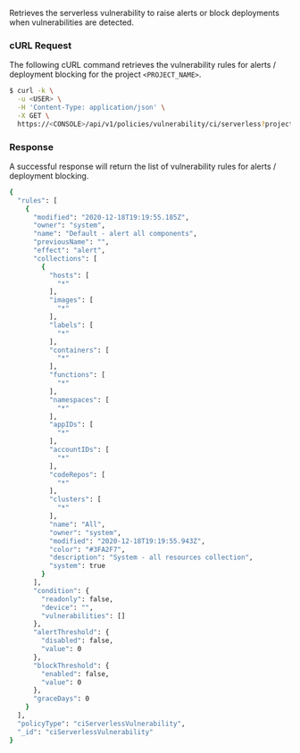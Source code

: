 Retrieves the serverless vulnerability to raise alerts or block deployments when vulnerabilities are detected.

### cURL Request

The following cURL command retrieves the vulnerability rules for alerts / deployment blocking for the project `<PROJECT_NAME>`.

```bash
$ curl -k \
  -u <USER> \
  -H 'Content-Type: application/json' \
  -X GET \
  https://<CONSOLE>/api/v1/policies/vulnerability/ci/serverless?project=<PROJECT_NAME>
```

### Response

A successful response will return the list of vulnerability rules for alerts / deployment blocking.

```bash
{
  "rules": [
    {
      "modified": "2020-12-18T19:19:55.185Z",
      "owner": "system",
      "name": "Default - alert all components",
      "previousName": "",
      "effect": "alert",
      "collections": [
        {
          "hosts": [
            "*"
          ],
          "images": [
            "*"
          ],
          "labels": [
            "*"
          ],
          "containers": [
            "*"
          ],
          "functions": [
            "*"
          ],
          "namespaces": [
            "*"
          ],
          "appIDs": [
            "*"
          ],
          "accountIDs": [
            "*"
          ],
          "codeRepos": [
            "*"
          ],
          "clusters": [
            "*"
          ],
          "name": "All",
          "owner": "system",
          "modified": "2020-12-18T19:19:55.943Z",
          "color": "#3FA2F7",
          "description": "System - all resources collection",
          "system": true
        }
      ],
      "condition": {
        "readonly": false,
        "device": "",
        "vulnerabilities": []
      },
      "alertThreshold": {
        "disabled": false,
        "value": 0
      },
      "blockThreshold": {
        "enabled": false,
        "value": 0
      },
      "graceDays": 0
    }
  ],
  "policyType": "ciServerlessVulnerability",
  "_id": "ciServerlessVulnerability"
}
```

